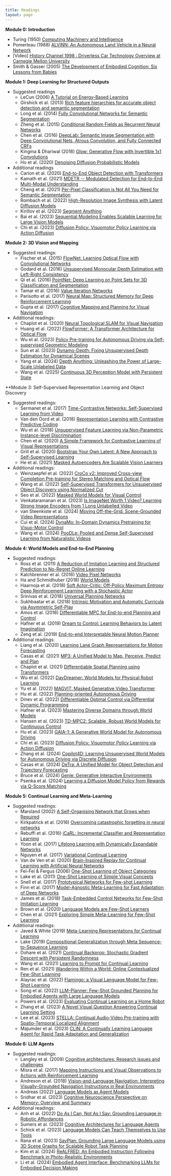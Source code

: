 ```yaml
---
title: Readings
layout: page
---
```


**Module 0: Introduction**
- Turing (1950) [Computing Machinery and Intelligence](https://www.cs.ox.ac.uk/activities/ieg/e-library/sources/t_article.pdf)
- Pomerleau (1988) [ALVINN: An Autonomous Land Vehicle in a Neural Network](https://proceedings.neurips.cc/paper/1988/file/812b4ba287f5ee0bc9d43bbf5bbe87fb-Paper.pdf)
- [Video] [History Channel 1998 : Driverless Car Technology Overview at Carnegie Mellon University](https://www.youtube.com/watch?v=2KMAAmkz9go)
- Smith & Gasser (2005) [The Development of Embodied Cognition: Six Lessons from Babies](https://cogdev.sitehost.iu.edu/labwork/6_lessons.pdf)

**Module 1: Deep Learning for Structured Outputs**
- Suggested readings
	- LeCun (2006) [A Tutorial on Energy-Based Learning](https://www.cs.toronto.edu/~vnair/ciar/lecun1.pdf)
	- Girshick et al. (2013) [Rich feature hierarchies for accurate object detection and semantic segmentation](https://arxiv.org/abs/1311.2524)
	- Long et al. (2014) [Fully Convolutional Networks for Semantic Segmentation](https://arxiv.org/abs/1411.4038)
	- Zheng et al. (2015) [Conditional Random Fields as Recurrent Neural Networks](https://arxiv.org/abs/1502.03240)
	- Chen et al. (2016) [DeepLab: Semantic Image Segmentation with Deep Convolutional Nets, Atrous Convolution, and Fully Connected CRFs](https://arxiv.org/abs/1606.00915)
	- Kingma & Dhariwal (2018) [Glow: Generative Flow with Invertible 1x1 Convolutions](https://arxiv.org/abs/1807.03039)
	- Ho et al. (2020) [Denoising Diffusion Probabilistic Models](https://arxiv.org/abs/2006.11239)
- Additional readings
	- Carion et al. (2020) [End-to-End Object Detection with Transformers](https://arxiv.org/pdf/2005.12872)
	- Kamath et al. (2021) [MDETR -- Modulated Detection for End-to-End Multi-Modal Understanding](https://arxiv.org/abs/2104.12763)
	- Cheng et al. (2021) [Per-Pixel Classification is Not All You Need for Semantic Segmentation](https://arxiv.org/abs/2107.06278)
	- Rombach et al. (2022) [High-Resolution Image Synthesis with Latent Diffusion Models](https://arxiv.org/abs/2112.10752)
	- Kirillov et al. (2023) [Segment Anything](https://arxiv.org/abs/2304.02643)
	- Bai et al. (2023) [Sequential Modeling Enables Scalable Learning for Large Vision Models](https://arxiv.org/abs/2312.00785)
	- Chi et al. (2023) [Diffusion Policy: Visuomotor Policy Learning via Action Diffusion](https://arxiv.org/abs/2303.04137)

**Module 2: 3D Vision and Mapping**
- Suggested readings:
	- Fischer et al. (2015) [FlowNet: Learning Optical Flow with Convolutional Networks](https://arxiv.org/abs/1504.06852)
	- Godard et al. (2016) [Unsupervised Monocular Depth Estimation with Left-Right Consistency](https://arxiv.org/abs/1609.03677)
	- Qi et al. (2016) [PointNet: Deep Learning on Point Sets for 3D Classification and Segmentation](https://arxiv.org/abs/1612.00593)
	- Tamar et al. (2016) [Value Iteration Networks](https://arxiv.org/abs/1602.02867)
	- Parisotto et al. (2017) [Neural Map: Structured Memory for Deep Reinforcement Learning](https://arxiv.org/abs/1702.08360)
	- Gupta et al. (2017) [Cognitive Mapping and Planning for Visual Navigation](https://arxiv.org/abs/1702.03920)
- Additional readings: 
	- Chaplot et al. (2020) [Neural Topological SLAM for Visual Navigation](https://arxiv.org/abs/2005.12256)
	- Huang et al. (2022) [FlowFormer: A Transformer Architecture for Optical Flow](https://arxiv.org/abs/2203.16194)
	- Wu et al. (2023) [Policy Pre-training for Autonomous Driving via Self-supervised Geometric Modeling](https://arxiv.org/abs/2301.01006)
	- Sun et al. (2023) [Dynamo-Depth: Fixing Unsupervised Depth Estimation for Dynamical Scenes](https://arxiv.org/abs/2310.18887)
	- Yang et al. (2024) [Depth Anything: Unleashing the Power of Large-Scale Unlabeled Data](https://arxiv.org/abs/2401.10891)
	- Wang et al. (2025) [Continuous 3D Perception Model with Persistent State](https://arxiv.org/abs/2501.12387)

**Module 3: Self-Supervised Representation Learning and Object Discovery
- Suggested readings:
	- Sermanet et al. (2017) [Time-Contrastive Networks: Self-Supervised Learning from Video](https://arxiv.org/abs/1704.06888)
	- Van den Oord et al. (2018) [Representation Learning with Contrastive Predictive Coding](https://arxiv.org/abs/1807.03748)
	- Wu et al. (2018) [Unsupervised Feature Learning via Non-Parametric Instance-level Discrimination](https://arxiv.org/abs/1805.01978)
	- Chen et al. (2020) [A Simple Framework for Contrastive Learning of Visual Representations](https://arxiv.org/abs/2002.05709)
	- Grill et al. (2020) [Bootstrap Your Own Latent: A New Approach to Self-Supervised Learning](https://arxiv.org/abs/2006.07733)
	- He et al. (2021) [Masked Autoencoders Are Scalable Vision Learners](https://arxiv.org/abs/2111.06377)
- Additional readings:
	- Weinzaepfel et al. (2022) [CroCo v2: Improved Cross-view Completion Pre-training for Stereo Matching and Optical Flow](https://arxiv.org/abs/2211.10408)
	- Wang et al. (2022) [Self-Supervised Transformers for Unsupervised Object Discovery using Normalized Cut](https://arxiv.org/abs/2202.11539)
	- Seo et al. (2022) [Masked World Models for Visual Control](https://arxiv.org/abs/2206.14244)
	- Venkataramanan et al. (2023) [Is ImageNet Worth 1 Video? Learning Strong Image Encoders from 1 Long Unlabelled Video](https://arxiv.org/abs/2310.08584)
	- van Steenkiste et al. (2024) [Moving Off-the-Grid: Scene-Grounded Video Representations](https://arxiv.org/abs/2411.05927)
	- Cui et al. (2024) [DynaMo: In-Domain Dynamics Pretraining for Visuo-Motor Control](https://arxiv.org/abs/2409.12192)
	- Wang et al. (2024) [PooDLe: Pooled and Dense Self-Supervised Learning from Naturalistic Videos](https://arxiv.org/abs/2408.11208)

**Module 4: World Models and End-to-End Planning**
- Suggested readings:
    - Ross et al. (2011) [A Reduction of Imitation Learning and Structured Prediction to No-Regret Online Learning](https://arxiv.org/abs/1011.0686)
	- Kalchbrenner et al. (2016) [Video Pixel Networks](https://arxiv.org/abs/1610.00527)
	- Ha and Schmidhuber (2018) [World Models](https://arxiv.org/abs/1803.10122)
    - Haarnoja et al. (2018) [Soft Actor-Critic: Off-Policy Maximum Entropy Deep Reinforcement Learning with a Stochastic Actor](https://arxiv.org/abs/1801.01290)
    - Srinivas et al. (2018) [Universal Planning Networks](https://arxiv.org/abs/1804.00645)
    - Sukhbaatar et al. (2018) [Intrinsic Motivation and Automatic Curricula via Asymmetric Self-Play](https://arxiv.org/abs/1703.05407)
    - Amos et al. (2018) [Differentiable MPC for End-to-end Planning and Control](https://arxiv.org/abs/1810.13400)
	- Hafner et al. (2019) [Dream to Control: Learning Behaviors by Latent Imagination](https://arxiv.org/abs/1912.01603)
    - Zeng et al. (2019) [End-to-end Interpretable Neural Motion Planner](https://arxiv.org/abs/2101.06679)
- Additional readings:
	- Liang et al. (2020) [Learning Lane Graph Representations for Motion Forecasting](https://arxiv.org/abs/2007.13732)
    - Casas et al. (2021) [MP3: A Unified Model to Map, Perceive, Predict and Plan](https://arxiv.org/abs/2101.06806)
    - Chaplot et al. (2021) [Differentiable Spatial Planning using Transformers](https://arxiv.org/abs/2112.01010)
	- Wu et al. (2022) [DayDreamer: World Models for Physical Robot Learning](https://arxiv.org/abs/2206.14176)
	- Yu et al. (2022) [MAGVIT: Masked Generative Video Transformer](https://arxiv.org/abs/2212.05199)
    - Hu et al. (2022) [Planning-oriented Autonomous Driving](https://arxiv.org/abs/2212.10156)
    - Dinev et al. (2022) [Differentiable Optimal Control via Differential Dynamic Programming](https://arxiv.org/abs/2209.01117)
	- Hafner et al. (2023) [Mastering Diverse Domains through World Models](https://arxiv.org/abs/2301.04104)
	- Hansen et al. (2023) [TD-MPC2: Scalable, Robust World Models for Continuous Control](https://arxiv.org/abs/2310.16828)
	- Hu et al. (2023) [GAIA-1: A Generative World Model for Autonomous Driving](https://arxiv.org/abs/2309.17080)
    - Chi et al. (2023) [Diffusion Policy: Visuomotor Policy Learning via Action Diffusion](https://arxiv.org/abs/2303.04137)
	- Zhang et al. (2024) [Copilot4D: Learning Unsupervised World Models for Autonomous Driving via Discrete Diffusion](https://arxiv.org/abs/2311.01017)
	- Casas et al. (2024) [DeTra: A Unified Model for Object Detection and Trajectory Forecasting](https://arxiv.org/abs/2406.04426)
	- Bruce et al. (2024) [Genie: Generative Interactive Environments](https://arxiv.org/abs/2402.15391)
    - Psenka et al. (2024) [Learning a Diffusion Model Policy from Rewards via Q-Score Matching](https://arxiv.org/abs/2312.11752)

 **Module 5: Continual Learning and Meta-Learning**
- Suggested readings:
    - Marsland (2002) [A Self-Organising Network that Grows when Required](https://www.sciencedirect.com/science/article/pii/S0893608002000783)
    - Kirkpatrick et al. (2016) [Overcoming catastrophic forgetting in neural networks](https://arxiv.org/abs/1612.00796)
    - Rebuffi et al. (2016) [iCaRL: Incremental Classifier and Representation Learning](https://arxiv.org/abs/1611.07725)
    - Yoon et al. (2017) [Lifelong Learning with Dynamically Expandable Networks](https://arxiv.org/abs/1708.01547)
    - Nguyen et al. (2017) [Variational Continual Learning](https://arxiv.org/abs/1710.10628)
    - Van de Ven et al. (2020) [Brain-Inspired Replay for Continual Learning with Artificial Neural Networks](https://www.nature.com/articles/s41467-020-17866-2)
    - Fei-Fei & Fergus (2006) [One-Shot Learning of Object Categories](http://vision.stanford.edu/documents/Fei-FeiFergusPerona2006.pdf)
    - Lake et al. (2011) [One-Shot Learning of Simple Visual Concepts](https://cims.nyu.edu/~brenden/papers/LakeEtAl2011CogSci.pdf)
    - Snell et al. (2017) [Prototypical Networks for Few-shot Learning](https://arxiv.org/abs/1703.05175)
    - Finn et al. (2017) [Model-Agnostic Meta-Learning for Fast Adaptation of Deep Networks](https://arxiv.org/abs/1703.03400)
    - James et al. (2018) [Task-Embedded Control Networks for Few-Shot Imitation Learning](https://arxiv.org/abs/1810.03237)
    - Brown et al. (2020) [Language Models are Few-Shot Learners](https://arxiv.org/abs/2005.14165)
    - Chen et al. (2021) [Exploring Simple Meta-Learning for Few-Shot Learning](https://openaccess.thecvf.com/content/ICCV2021/papers/Chen_Meta-Baseline_Exploring_Simple_Meta-Learning_for_Few-Shot_Learning_ICCV_2021_paper.pdf)
- Additional readings:
    - Javed & White (2019) [Meta-Learning Representations for Continual Learning](https://arxiv.org/abs/1905.12588)
    - Lake (2019) [Compositional Generalization through Meta Sequence-to-Sequence Learning](https://arxiv.org/abs/1906.05381)
    - Dohare et al. (2021) [Continual Backprop: Stochastic Gradient Descent with Persistent Randomness](https://arxiv.org/abs/2108.06325)
    - Wang et al. (2021) [Learning to Prompt for Continual Learning](https://arxiv.org/abs/2112.08654)
    - Ren et al. (2021) [Wandering Within a World: Online Contextualized Few-Shot Learning](https://arxiv.org/abs/2007.04546)
    - Alayrac et al. (2022) [Flamingo: a Visual Language Model for Few-Shot Learning](https://arxiv.org/abs/2204.14198)
    - Song et al. (2022) [LLM-Planner: Few-Shot Grounded Planning for Embodied Agents with Large Language Models](https://arxiv.org/abs/2212.04088)
    - Powers et al. (2023) [Evaluating Continual Learning on a Home Robot](https://arxiv.org/abs/2306.02413)
    - Zhang et al. (2023) [A Novel Visual Question Answering Continual Learning Setting](https://openaccess.thecvf.com/content/CVPR2023/papers/Zhang_VQACL_A_Novel_Visual_Question_Answering_Continual_Learning_Setting_CVPR_2023_paper.pdf)
    - Lee et al. (2023) [STELLA: Continual Audio-Video Pre-training with Spatio-Temporal Localized Alignment](https://arxiv.org/abs/2310.08204)
    - Majumder et al. (2023) [CLIN: A Continually Learning Language Agent for Rapid Task Adaptation and Generalization](https://arxiv.org/abs/2310.10134)

**Module 6: LLM Agents**
- Suggested readings:
    - Langley et al. (2009) [Cognitive architectures: Research issues and challenges](https://www.sciencedirect.com/science/article/abs/pii/S1389041708000557)
    - Misra et al. (2017) [Mapping Instructions and Visual Observations to Actions with Reinforcement Learning](https://arxiv.org/abs/1704.08795)
    - Andreson et al. (2018) [Vision-and-Language Navigation: Interpreting Visually-Grounded Navigation Instructions in Real Environments](https://arxiv.org/abs/1711.07280)
    - Andreas (2022) [Language Models as Agent Models](https://arxiv.org/abs/2212.01681)
    - Sridhar et al. (2023) [Cognitive Neuroscience Perspective on Memory: Overview and Summary](https://www.frontiersin.org/journals/human-neuroscience/articles/10.3389/fnhum.2023.1217093/full)
 - Additional readings:
    - Anh et al. (2022) [Do As I Can, Not As I Say: Grounding Language in Robotic Affordances](https://arxiv.org/abs/2204.01691)
    - Sumers et al. (2023) [Cognitive Architectures for Language Agents](https://arxiv.org/abs/2309.02427)
    - Schick et al. (2023) [Language Models Can Teach Themselves to Use Tools](https://arxiv.org/pdf/2302.04761)
    - Rana et al. (2023) [SayPlan: Grounding Large Language Models using 3D Scene Graphs for Scalable Robot Task Planning](https://arxiv.org/abs/2307.06135)
    - Kim et al. (2024) [ReALFRED: An Embodied Instruction Following Benchmark in Photo-Realistic Environments](https://arxiv.org/abs/2407.18550)
    - Li et al. (2024) [Embodied Agent Interface: Benchmarking LLMs for Embodied Decision Making](https://arxiv.org/abs/2410.07166)